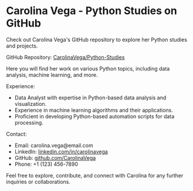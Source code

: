 <!DOCTYPE html>
<html>
<head>
    <title>Carolina Vega - Python Studies on GitHub</title>
</head>
<body>
    <h1>Carolina Vega - Python Studies on GitHub</h1>
    <p>Check out Carolina Vega's GitHub repository to explore her Python studies and projects.</p>
    <p>GitHub Repository: <a href="https://github.com/CarolinaVega/Python-Studies" target="_blank">CarolinaVega/Python-Studies</a></p>
    <p>Here you will find her work on various Python topics, including data analysis, machine learning, and more.</p>
    <p>Experience:</p>
    <ul>
        <li>Data Analyst with expertise in Python-based data analysis and visualization.</li>
        <li>Experience in machine learning algorithms and their applications.</li>
        <li>Proficient in developing Python-based automation scripts for data processing.</li>
    </ul>
    <p>Contact:</p>
    <ul>
        <li>Email: carolina.vega@email.com</li>
        <li>LinkedIn: <a href="https://www.linkedin.com/in/carolinavega" target="_blank">linkedin.com/in/carolinavega</a></li>
        <li>GitHub: <a href="https://github.com/CarolinaVega" target="_blank">github.com/CarolinaVega</a></li>
        <li>Phone: +1 (123) 456-7890</li>
    </ul>
    <p>Feel free to explore, contribute, and connect with Carolina for any further inquiries or collaborations.</p>
</body>
</html>

